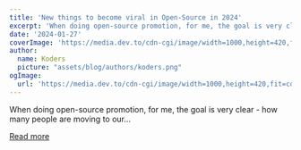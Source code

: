 ```yaml
---
title: 'New things to become viral in Open-Source in 2024'
excerpt: 'When doing open-source promotion, for me, the goal is very clear - how many people are moving to our...'
date: '2024-01-27'
coverImage: 'https://media.dev.to/cdn-cgi/image/width=1000,height=420,fit=cover,gravity=auto,format=auto/https%3A%2F%2Fdev-to-uploads.s3.amazonaws.com%2Fuploads%2Farticles%2F16zuxvifeb0g7obqcat9.png'
author:
  name: Koders
  picture: "assets/blog/authors/koders.png"
ogImage:
  url: 'https://media.dev.to/cdn-cgi/image/width=1000,height=420,fit=cover,gravity=auto,format=auto/https%3A%2F%2Fdev-to-uploads.s3.amazonaws.com%2Fuploads%2Farticles%2F16zuxvifeb0g7obqcat9.png'
---
```


When doing open-source promotion, for me, the goal is very clear - how many people are moving to our...

[Read more](https://dev.to/github20k/new-things-to-become-viral-in-open-source-in-2024-5a89)

